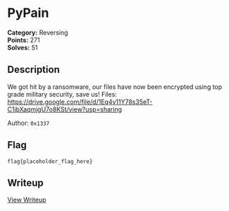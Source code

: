 # PyPain

**Category:** Reversing  
**Points:** 271  
**Solves:** 51  

## Description

We got hit by a ransomware, our files have now been encrypted using top grade military security, save us!
Files: https://drive.google.com/file/d/1Eq4v11Y78s35eT-C1jbXaqmjgU7o8KSt/view?usp=sharing

Author: `0x1337`

## Flag

```
flag{placeholder_flag_here}
```

## Writeup

[View Writeup](https://github.com/1nv1sibl3/BlitzCTF-2025/blob/main/writeups/PyPain_writeup.md)
